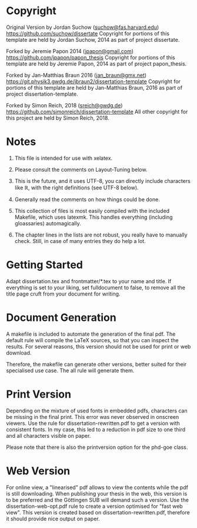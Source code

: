 Copyright
============

Original Version by Jordan Suchow (suchow@fas.harvard.edu)
https://github.com/suchow/dissertate
Copyright for portions of this template are held by Jordan Suchow, 2014 as part of project dissertate.

Forked by Jeremie Papon 2014 (jpapon@gmail.com)
https://github.com/jpapon/papon_thesis
Copyright for portions of this template are held by Jeremie Papon, 2014 as part of project papon_thesis.

Forked by Jan-Matthias Braun 2016 (jan_braun@gmx.net)
https://git.physik3.gwdg.de/jbraun2/dissertation-template
Copyright for portions of this template are held by Jan-Matthias Braun, 2016 as part of project dissertation-template.

Forked by Simon Reich, 2018 (sreich@gwdg.de)
https://github.com/simonreich/dissertation-template
All other copyright for this project are held by Simon Reich, 2018.


Notes
=====

1. This file is intended for use with xelatex.

2. Please consult the comments on Layout-Tuning below.

3. This is the future, and it uses UTF-8, you can directly include
   characters like ℝ, with the right definitions (see UTF-8 below).

4. Generally read the comments on how things could be done.

5. This collection of files is most easily compiled with the
   included Makefile, which uses latexmk.
   This handles everything (including gloassaries) automagically.

6. The chapter lines in the lists are not robust, you really have
   to manually check.
   Still, in case of many entries they do help a lot.


Getting Started
===============

Adapt dissertation.tex and frontmatter/*.tex to your name and title. If 
everything is set to your liking, set fulldocument to false, to remove all 
the title page cruft from your document for writing.


Document Generation
===================

A makefile is included to automate the generation of the final pdf.
The default rule will compile the LaTeX sources, so that you can inspect
the results. For several reasons, this version should not be used for print
or web download.

Therefore, the makefile can generate other versions, better suited for their
specialised use case. The all rule will generate them.

Print Version
=============

Depending on the mixture of used fonts in embedded pdfs, characters can be
missing in the final print. This error was never observed in onscreen
viewers. Use the rule for dissertation-rewritten.pdf to get a version with
consistent fonts. In my case, this led to a reduction in pdf size to one
third and all characters visible on paper.

Please note that there is also the printversion option for the phd-goe class.

Web Version
===========

For online view, a "linearised" pdf allows to view the contents while the
pdf is still downloading. When publishing your thesis in the web, this
version is to be preferred and the Göttingen SUB will demand such a version.
Use the dissertation-web-opt.pdf rule to create a version optimised for
"fast web view".
This version is created based on dissertation-rewritten.pdf, therefore it
should provide nice output on paper.

